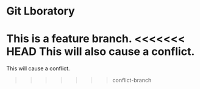 # Git Lboratory
This is a feature branch.
<<<<<<< HEAD
This will also cause a conflict.
=======
This will cause a conflict.
>>>>>>> conflict-branch
